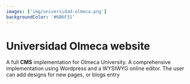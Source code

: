 ```yaml
---
images: ['img/universidad-olmeca.png']
backgroundColor: '#6B6F31'
---
```


# Universidad Olmeca website

A full **CMS** implementation for Olmeca University. A comprehensive implementation using Wordpress and a WYSIWYG online editor. The user can add designs for new pages, or blogs entry
